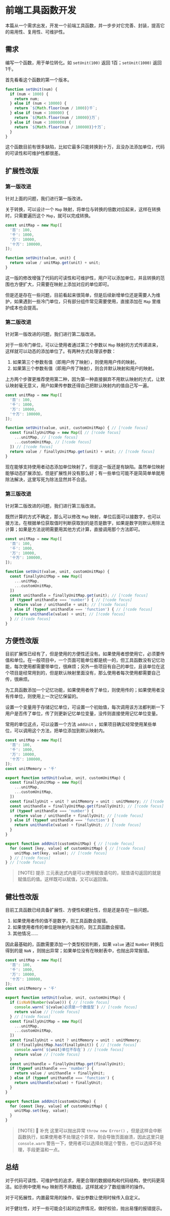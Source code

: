 # 前端工具函数开发

本篇从一个需求出发，开发一个前端工具函数，并一步步对它完善、封装，提高它的易用性、复用性、可维护性。

## 需求

编写一个函数，用于单位转化。如 `setUnit(100)` 返回 1百；`setUnit(1000)` 返回 1千。

首先看看这个函数的第一个版本。

```js
function setUnit(num) {
  if (num < 1000) {
    return num;
  } else if (num < 10000) {
    return `${Math.floor(num / 1000)}千`;
  } else if (num < 100000) {
    return `${Math.floor(num / 10000)}万`;
  } else if (num < 1000000) {
    return `${Math.floor(num / 100000)}十万`;
  }
}
```

这个函数目前有很多缺陷，比如它最多只能转换到十万，且没办法添加单位，代码的可读性和可维护性都很差。

## 扩展性改版
### 第一版改进

针对上面的问题，我们进行第一版改进。

关于转换，可以设计一个 `Map` 映射，将单位与转换的倍数对应起来，这样在转换时，只需要遍历这个 `Map`，就可以完成转换。

```js
const unitMap = new Map([
  '百': 100,
  '千': 1000,
  '万': 10000,
  '十万': 100000,
]);

function setUnit(value, unit) {
  return value / unitMap.get(unit) + unit;
}
```

这一版的修改增强了代码的可读性和可维护性，用户可以添加单位，并且转换的范围也方便扩大，只需要在映射上添加对应的单位即可。

但是还是存在一些问题，目前看起来很简单，但是后续新增单位还是需要人为维护，如果遇到一些冷门单位，只有部分组件常见需要使用，直接添加在 `Map` 里维护成本也会提高。

### 第二版改进

针对第一版改进的问题，我们进行第二版改进。

对于一些冷门单位，可以让使用者通过第三个参数以 `Map` 映射的方式传递进来，这样就可以动态的添加单位了。有两种方式处理该参数：
1. 如果第三个参数有值（即用户传了映射），则使用用户传的映射。
2. 如果第三个参数有值（即用户传了映射），则合并默认映射和用户的映射。

上方两个步骤更推荐使用第二种，因为第一种直接摒弃不用默认映射的方式，让默认映射毫无意义，用户如果传参数还得自己把默认映射内的值自己写一遍。

```js
const unitMap = new Map([
  '百': 100,
  '千': 1000,
  '万': 10000,
  '十万': 100000,
]);

function setUnit(value, unit, customUnitMap) { // [!code focus]
  const finallyUnitMap = new Map([ // [!code focus]
    ...unitMap, // [!code focus]
    ...customUnitMap, // [!code focus]
  ]) // [!code focus]
  return value / finallyUnitMap.get(unit) + unit; // [!code focus]
}
```

现在能够支持使用者动态添加单位映射了，但是这一版还是有缺陷。虽然单位映射能够动态扩展添加，但是扩展性并没有那么好；有一些单位可能不是简简单单就用除法解决，这里写死为除法显然并不合适。

### 第三版改进

针对第二版改进的问题，我们进行第三版改进。

既然计算的方式不确定，那么可以修改 `Map` 映射，单位后面可以接数字，也可以接方法，在根据单位获取值时判断获取到的是否是数字，如果是数字则默认用除法计算；如果是方法说明需要用其他方式计算，直接调用那个方法即可。

```js
const unitMap = new Map([
  '百': 100,
  '千': 1000,
  '万': 10000,
  '十万': 100000,
]);

function setUnit(value, unit, customUnitMap) {
  const finallyUnitMap = new Map([
    ...unitMap,
    ...customUnitMap,
  ])
  const unithandle = finallyUnitMap.get(unit); // [!code focus]
  if (typeof unithandle === 'number') { // [!code focus]
    return value / unithandle + unit; // [!code focus]
  } else if (typeof unithandle === 'function') { // [!code focus]
    return unithandle(value) + unit; // [!code focus]
  } // [!code focus]
}
```

## 方便性改版

目前扩展性已经有了，但是使用的方便性还没有。如果使用者想使用它，必须要传值和单位。在一般项目中，一个页面可能单位都是统一的，但工具函数没有记忆功能，每次使用都需要带单位，很麻烦；另外一些项目有自己的单位，且该单位在这个项目是经常用到的，但是默认映射里面没有，那么使用者每次使用都需要自己传，很麻烦。


为工具函数添加一个记忆功能，如果使用者传了单位，则使用传的；如果使用者没有传单位，则使用上一次记忆保留的。

设置一个变量用于存储记忆单位，可设置一个初始值，每次调用该方法都判断一下用户是否传了单位，传了则更新记忆单位变量，没传则直接使用记忆单位变量。

常用的单位这点，可以设置一个方法 `addUnit` ，如果项目确实经常使用某些单位，可以调用这个方法，把单位添加到默认映射内。

```js
const unitMap = new Map([
  '百': 100,
  '千': 1000,
  '万': 10000,
  '十万': 100000,
]);
const unitMemory = '千'

export function setUnit(value, unit, customUnitMap) {
  const finallyUnitMap = new Map([
    ...unitMap,
    ...customUnitMap,
  ])
  const finallyUnit = unit ? unitMemory = unit : unitMemory; // [!code focus]
  const unithandle = finallyUnitMap.get(finallyUnit); // [!code focus]
  if (typeof unithandle === 'number') {
    return value / unithandle + finallyUnit; // [!code focus]
  } else if (typeof unithandle === 'function') {
    return unithandle(value) + finallyUnit; // [!code focus]
  }
}

export function addUnit(customUnitMap) { // [!code focus]
  for (const [key, value] of customUnitMap) { // [!code focus]
    unitMap.set(key, value); // [!code focus]
  } // [!code focus]
} // [!code focus]
```

> [!NOTE] 提示
> 三元表达式内是可以使用赋值语句的，赋值语句返回的就是赋值后的值。这样既可以赋值，又可以返回值。

## 健壮性改版

目前工具函数已经具备扩展性、方便性和健壮性，但是还是存在一些问题。

1. 如果使用者传的值不是数字，则工具函数会报错。
2. 如果使用者传的单位是映射内没有的，则工具函数会报错。
3. 其他情况......

因此最基础的，函数需要添加一个类型校验判断，如果 `value` 通过 `Number` 转换后得到的是 `NaN` ，则抛出异常；如果单位没有在映射表中，也抛出异常报错。

```js
const unitMap = new Map([
  '百': 100,
  '千': 1000,
  '万': 10000,
  '十万': 100000,
]);
const unitMemory = '千'

export function setUnit(value, unit, customUnitMap) {
  if (isNaN(Number(value))) { // [!code focus]
    console.warn(`${value}必须是一个数值型`) // [!code focus]
    return value // [!code focus]
  } // [!code focus]
  const finallyUnitMap = new Map([
    ...unitMap,
    ...customUnitMap,
  ])
  const finallyUnit = unit ? unitMemory = unit : unitMemory;
  if (!finallyUnitMap.has(finallyUnit)) { // [!code focus]
    console.warn(`${unit}单位不存在`) // [!code focus]
    return value // [!code focus]
  }
  const unithandle = finallyUnitMap.get(finallyUnit);
  if (typeof unithandle === 'number') {
    return value / unithandle + finallyUnit;
  } else if (typeof unithandle === 'function') {
    return unithandle(value) + finallyUnit;
  }
}

export function addUnit(customUnitMap) {
  for (const [key, value] of customUnitMap) {
    unitMap.set(key, value);
  }
}
```

> [!NOTE] 📗 补充
> 这里可以抛出异常 `throw new Error()` ，但是这样会中断函数执行，如果使用者不处理这个异常，则会导致页面崩溃，因此这里只是 `console.warn` 警告一下，使用者可以选择处理这个警告，也可以选择不处理，手段更温和一点。

## 总结

对于代码可读性、可维护性的追求，用更合理的数据结构和代码结构，使代码更简洁。如示例中使用 `Map` 映射而不用数组，这样就减少了数组循环的操作。

对于可拓展性，内置最常用的操作，留出参数让使用时候传入自定义。

对于健壮性，对于一些可能会引起的边界情况，做好校验，抛出易懂的报错提示。